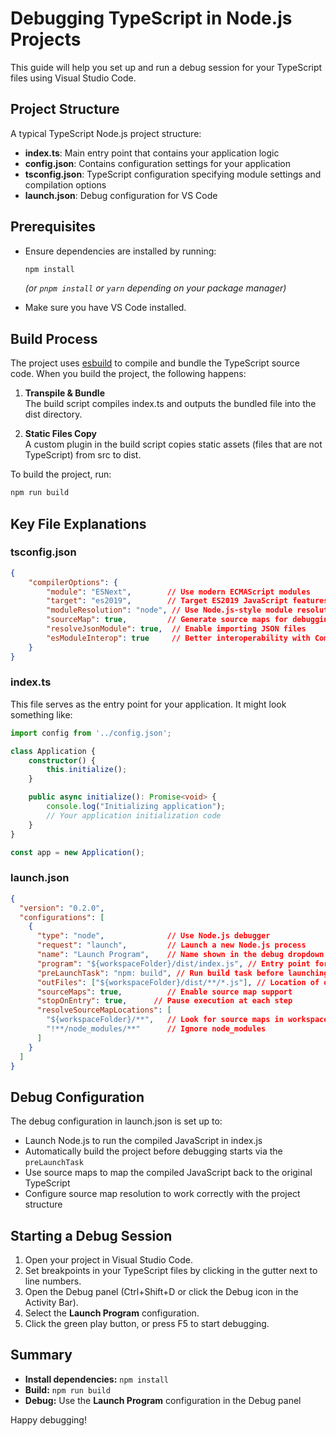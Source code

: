 # Debugging TypeScript in Node.js Projects

This guide will help you set up and run a debug session for your TypeScript files using Visual Studio Code.

## Project Structure

A typical TypeScript Node.js project structure:

- **index.ts**: Main entry point that contains your application logic
- **config.json**: Contains configuration settings for your application
- **tsconfig.json**: TypeScript configuration specifying module settings and compilation options
- **launch.json**: Debug configuration for VS Code

## Prerequisites

- Ensure dependencies are installed by running:

  ```sh
  npm install
  ```
  *(or `pnpm install` or `yarn` depending on your package manager)*

- Make sure you have VS Code installed.

## Build Process

The project uses [esbuild](https://esbuild.github.io/) to compile and bundle the TypeScript source code. When you build the project, the following happens:

1. **Transpile & Bundle**  
   The build script compiles index.ts and outputs the bundled file into the dist directory.
   
2. **Static Files Copy**  
   A custom plugin in the build script copies static assets (files that are not TypeScript) from src to dist.

To build the project, run:

```sh
npm run build
```

## Key File Explanations

### tsconfig.json

```json
{
    "compilerOptions": {
        "module": "ESNext",        // Use modern ECMAScript modules
        "target": "es2019",        // Target ES2019 JavaScript features
        "moduleResolution": "node", // Use Node.js-style module resolution
        "sourceMap": true,         // Generate source maps for debugging
        "resolveJsonModule": true,  // Enable importing JSON files
        "esModuleInterop": true     // Better interoperability with CommonJS modules
    }
}
```

### index.ts

This file serves as the entry point for your application. It might look something like:

```typescript
import config from '../config.json';

class Application {
    constructor() {
        this.initialize();
    }

    public async initialize(): Promise<void> {
        console.log("Initializing application");
        // Your application initialization code
    }
}

const app = new Application();
```

### launch.json

```json
{
  "version": "0.2.0",
  "configurations": [
    {
      "type": "node",              // Use Node.js debugger
      "request": "launch",         // Launch a new Node.js process
      "name": "Launch Program",    // Name shown in the debug dropdown
      "program": "${workspaceFolder}/dist/index.js", // Entry point for debugging
      "preLaunchTask": "npm: build", // Run build task before launching
      "outFiles": ["${workspaceFolder}/dist/**/*.js"], // Location of output files
      "sourceMaps": true,          // Enable source map support
      "stopOnEntry": true,      // Pause execution at each step
      "resolveSourceMapLocations": [
        "${workspaceFolder}/**",   // Look for source maps in workspace
        "!**/node_modules/**"      // Ignore node_modules
      ]
    }
  ]
}
```

## Debug Configuration

The debug configuration in launch.json is set up to:

- Launch Node.js to run the compiled JavaScript in index.js
- Automatically build the project before debugging starts via the `preLaunchTask`
- Use source maps to map the compiled JavaScript back to the original TypeScript
- Configure source map resolution to work correctly with the project structure

## Starting a Debug Session

1. Open your project in Visual Studio Code.
2. Set breakpoints in your TypeScript files by clicking in the gutter next to line numbers.
3. Open the Debug panel (Ctrl+Shift+D or click the Debug icon in the Activity Bar).
4. Select the **Launch Program** configuration.
5. Click the green play button, or press F5 to start debugging.

## Summary

- **Install dependencies:** `npm install`  
- **Build:** `npm run build`  
- **Debug:** Use the **Launch Program** configuration in the Debug panel

Happy debugging!